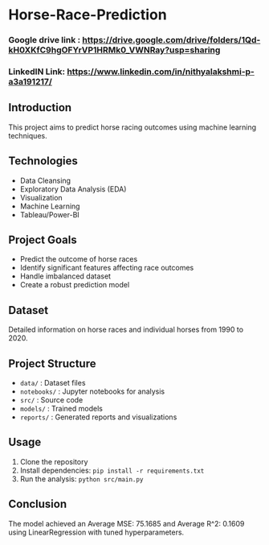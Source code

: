 # Horse-Race-Prediction
### Google drive link : https://drive.google.com/drive/folders/1Qd-kH0XKfC9hgOFYrVP1HRMk0_VWNRay?usp=sharing
### LinkedIN Link: https://www.linkedin.com/in/nithyalakshmi-p-a3a191217/
## Introduction
This project aims to predict horse racing outcomes using machine learning techniques.

## Technologies
- Data Cleansing
- Exploratory Data Analysis (EDA)
- Visualization
- Machine Learning
- Tableau/Power-BI

## Project Goals
- Predict the outcome of horse races
- Identify significant features affecting race outcomes
- Handle imbalanced dataset
- Create a robust prediction model

## Dataset
Detailed information on horse races and individual horses from 1990 to 2020.

## Project Structure
- `data/` : Dataset files
- `notebooks/` : Jupyter notebooks for analysis
- `src/` : Source code
- `models/` : Trained models
- `reports/` : Generated reports and visualizations

## Usage
1. Clone the repository
2. Install dependencies: `pip install -r requirements.txt`
3. Run the analysis: `python src/main.py`

## Conclusion
The model achieved an Average MSE: 75.1685 and Average R^2: 0.1609  using LinearRegression with tuned hyperparameters.

